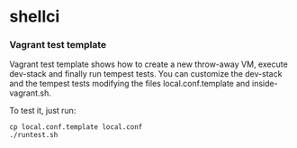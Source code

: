 # shellci

### Vagrant test template

Vagrant test template shows how to create a new throw-away VM, execute dev-stack and finally run tempest tests.
You can customize the dev-stack and the tempest tests modifying the files local.conf.template and inside-vagrant.sh.

To test it, just run:
```
cp local.conf.template local.conf
./runtest.sh
```

